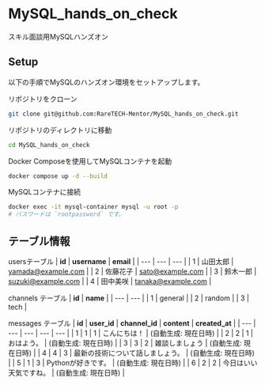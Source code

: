 # MySQL_hands_on_check
スキル面談用MySQLハンズオン

## Setup

以下の手順でMySQLのハンズオン環境をセットアップします。

リポジトリをクローン
```bash
git clone git@github.com:RareTECH-Mentor/MySQL_hands_on_check.git
```

リポジトリのディレクトリに移動
```bash
cd MySQL_hands_on_check
```


Docker Composeを使用してMySQLコンテナを起動
```bash
docker compose up -d --build
```

MySQLコンテナに接続
```bash 
docker exec -it mysql-container mysql -u root -p
# パスワードは `rootpassword` です。
```

## テーブル情報

usersテーブル
| **id** | **username** | **email** |
| --- | --- | --- |
| 1 | 山田太郎 | [yamada@example.com](mailto:yamada@example.com) |
| 2 | 佐藤花子 | [sato@example.com](mailto:sato@example.com) |
| 3 | 鈴木一郎 | [suzuki@example.com](mailto:suzuki@example.com) |
| 4 | 田中美咲 | [tanaka@example.com](mailto:tanaka@example.com) |

channels テーブル
| **id** | **name** |
| --- | --- |
| 1 | general |
| 2 | random |
| 3 | tech |

messages テーブル
| **id** | **user_id** | **channel_id** | **content** | **created_at** |
| --- | --- | --- | --- | --- |
| 1 | 1 | 1 | こんにちは！ | (自動生成: 現在日時) |
| 2 | 2 | 1 | おはよう。 | (自動生成: 現在日時) |
| 3 | 3 | 2 | 雑談しましょう | (自動生成: 現在日時) |
| 4 | 4 | 3 | 最新の技術について話しましょう。 | (自動生成: 現在日時) |
| 5 | 1 | 3 | Pythonが好きです。 | (自動生成: 現在日時) |
| 6 | 2 | 2 | 今日はいい天気ですね。 | (自動生成: 現在日時) |
